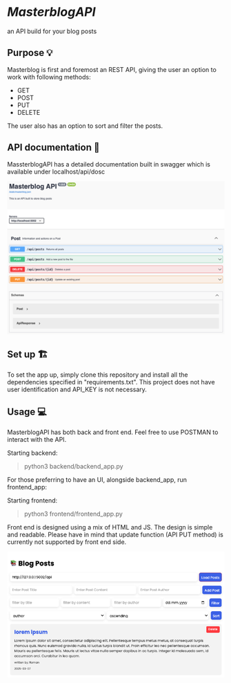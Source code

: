 # ***MasterblogAPI***
an API build for your blog posts

## Purpose 💡

Masterblog is first and foremost an REST API, giving the user an option to work with following methods:
* GET
* POST
* PUT
* DELETE

The user also has an option to sort and filter the posts. 

## API documentation 📑
MassterblogAPI has a detailed documentation built in swagger which is available under localhost/api/dosc

![swaggerdocs.png](images/swaggerdocs.png)

## Set up 🏗️
To set the app up, simply clone this repository and install all the dependencies specified in "requirements.txt".
This project does not have user identification and API_KEY is not necessary. 

## Usage 💻
MasterblogAPI has both back and front end. Feel free to use POSTMAN to interact with the API.

Starting backend: 
>python3 backend/backend_app.py

For those preferring to have an UI, alongside backend_app, run frontend_app:

Starting frontend:
>python3 frontend/frontend_app.py

Front end is designed using a mix of HTML and JS. The design is simple and readable. 
Please have in mind that update function (API PUT method) is currently not supported by front end side.

![UI.png](images/UI.png)